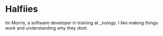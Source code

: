 # Halfiies
Im Morris, a software developer in training at _nology.
I like making things work and understanding why they dont.



